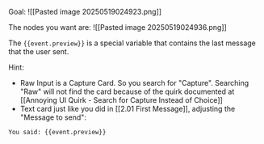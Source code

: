 Goal:
![[Pasted image 20250519024923.png]]

The nodes you want are:
![[Pasted image 20250519024936.png]]

The `{{event.preview}}` is a special variable that contains the last message that the user sent.

Hint:
- Raw Input is a Capture Card. So you search for "Capture". Searching "Raw" will not find the card because of the quirk documented at [[Annoying UI Quirk - Search for Capture Instead of Choice]]
- Text card just like you did in [[2.01 First Message]], adjusting the "Message to send":
```
You said: {{event.preview}}
```